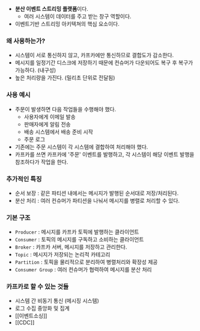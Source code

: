 - **분산 이벤트 스트리밍 플랫폼**이다.
	- 여러 시스템이 데이터를 주고 받는 창구 역할이다.
- 이벤트기반 스트리밍 아키텍쳐의 핵심 요소이다.
### 왜 사용하는가?
- 시스템이 서로 통신하지 않고, 카프카에만 통신하므로 결합도가 감소한다.
- 메시지를 일정기간 디스크에 저장하기 때문에 컨슈머가 다운되어도 복구 후 복구가 가능하다. (내구성)
- 높은 처리량을 가진다. (밀리초 단위로 전달됨)
### 사용 예시
- 주문이 발생하면 다음 작업들을 수행해야 했다.
	- 사용자에게 이메일 발송
	- 판매자에게 알림 전송
	- 배송 시스템에서 배송 준비 시작
	- 주문 로그
- 기존에는 주문 시스템이 각 시스템에 결합하여 처리해야 했다.
- 카프카를 쓰면 카프카에 '주문' 이벤트를 발행하고, 각 시스템이 해당 이벤트 발행을 참조하다가 작업을 한다.
### 추가적인 특징
- 순서 보장 : 같은 파티션 내에서는 메시지가 발행된 순서대로 저장/처리된다.
- 분산 처리 : 여러 컨슈머가 파티션을 나눠서 메시지를 병렬로 처리할 수 있다.
### 기본 구조
- `Producer` : 메시지를 카프카 토픽에 발행하는 클라이언트
- `Consumer` : 토픽의 메시지를 구독하고 소비하는 클라이언트
- `Broker` : 카프카 서버, 메시지를 저장하고 관리한다.
- `Topic` : 메시지가 저장되는 논리적 카테고리
- `Partition` : 토픽을 물리적으로 분리하여 병렬처리와 확장성 제공
- `Consumer Group` : 여러 컨슈머가 협력하여 메시지를 분산 처리
### 카프카로 할 수 있는 것들
- 시스템 간 비동기 통신 (메시징 시스템)
- 로그 수집 중앙화 및 집계
- [[이벤트소싱]]
- [[CDC]]
